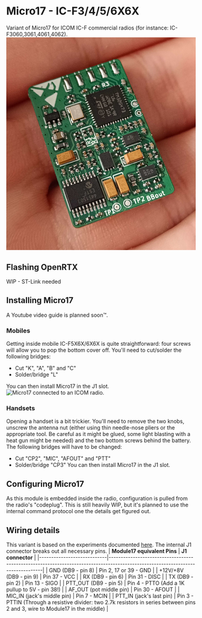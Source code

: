 # Micro17 - IC-F3/4/5/6X6X
Variant of Micro17 for ICOM IC-F commercial radios (for instance: IC-F3060,3061,4061,4062).
![Micro17 connected to an ICOM radio.](/icom_ICF3_4_5_6XXX/icom_micro17_board2.jpg)
## Flashing OpenRTX
WIP - ST-Link needed

## Installing Micro17
A Youtube video guide is planned soon:tm:. 
### Mobiles
Getting inside mobile IC-F5X6X/6X6X is quite straightforward: four screws will allow you to pop the bottom cover off. 
You'll need to cut/solder the following bridges:
* Cut "K", "A", "B" and "C"
* Solder/bridge "L"

You can then install Micro17 in the J1 slot. 
![Micro17 connected to an ICOM radio.](/icom_ICF3_4_5_6XXX/icom_micro17_board1.jpg)
### Handsets
Opening a handset is a bit trickier. You'll need to remove the two knobs, unscrew the antenna nut (either using thin needle-nose pliers or the appropriate tool. Be careful as it might be glued, some light blasting with a heat gun might be needed) and the two bottom screws behind the battery. 
The following bridges will have to be changed: 
* Cut "CP2", "MIC", "AFOUT" and "PTT" 
* Solder/bridge  "CP3"
You can then install Micro17 in the J1 slot.

## Configuring Micro17
As this module is embedded inside the radio, configuration is pulled from the radio's "codeplug". This is still heavily WIP, but it's planned to use the internal command protocol one the details get figured out. 

## Wiring details
This variant is based on the experiments documented [here](https://wiki.m17project.org/icf5060_3060). 
The internal J1 connector breaks out all necessary pins.
| **Module17 equivalent Pins**          | **J1 connector**                                                                                                           |
|----------------------------|--------------------------------------------------------------------------------------------------------------------------------|
| GND (DB9 - pin 8)          | Pin 2, 17 or 39 - GND                                                                                                          |
| +12V/+8V (DB9 - pin 9)         | Pin 37 - VCC                                                                                                                   |
| RX (DB9 - pin 6)           | Pin 31 - DISC                                                                                                                  |
| TX (DB9 - pin 2)           | Pin 13 - SIGO                                                                                                                  |
| PTT_OUT (DB9 - pin 5)      | Pin 4 - PTTO (Add a 1K pullup to 5V - pin 38!)                                                                                 |
| AF_OUT (pot middle pin)    | Pin 30 - AFOUT                                                                                                                 |
| MIC_IN (jack's middle pin) | Pin 7 - MCIN                                                                                                                   |
| PTT_IN (jack's last pin)   | Pin 3 - PTTIN (Through a resistive divider: two 2.7k resistors in series between pins 2 and 3, wire to Module17 in the middle) |



